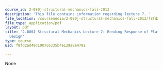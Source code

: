 ```yaml
---
course_id: 2-080j-structural-mechanics-fall-2013
description: 'This file contains information regarding lecture 7. '
file_location: /coursemedia/2-080j-structural-mechanics-fall-2013/f8fd2ad49d100766335b4e129a8a4791_MIT2_080JF13_Lecture7.pdf
file_type: application/pdf
layout: pdf
title: '2.080J Structural Mechanics Lecture 7: Bending Response of Plates and Optimum
  Design'
type: course
uid: f8fd2ad49d100766335b4e129a8a4791

---
```

None